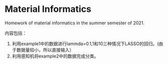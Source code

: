 # Material Informatics
Homework of material informatics in the summer semester of 2021.

内容包括：
1. 利用example1中的数据进行lammda=0.1,1和10三种情况下LASSO的回归。(由于数据量较小，所以直接输入）
2. 利用感知机将example2中的数据完成分类。
